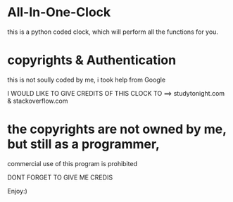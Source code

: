 # All-In-One-Clock
this is a python coded clock, which will perform all the functions for you.

# copyrights & Authentication

this is not soully coded by me, i took help from Google

I WOULD LIKE TO GIVE CREDITS OF THIS CLOCK TO ==> studytonight.com & stackoverflow.com

# the copyrights are not owned by me, but still as a programmer,
commercial use of this program is prohibited

DONT FORGET TO GIVE ME CREDIS

Enjoy:)
